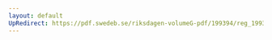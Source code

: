 ```yaml
---
layout: default
UpRedirect: https://pdf.swedeb.se/riksdagen-volumeG-pdf/199394/reg_199394/reg_199394_0433.pdf
---
```


